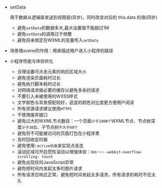 

- setData

  用于数据从逻辑层发送到视图层(异步)，同时改变对应的 this.data 的值(同步)

  - 避免`setData`的数据多大,最大设置值不能超过1M
  - 避免`setData`的调用过于频繁
  - 避免将未绑定在WXML的变量传入`setData`

- 场景值scene的作用：用来描述用户进入小程序的路径

- 小程序性能与体验优化

  - 合理设置可点击元素的响应区域大小
  - 避免渲染页面耗时过长
  - 避免执行脚本耗时过长
  - 对网络请求做必要的缓存以避免多余的请求
  - 不要引入未被使用的WXSS样式
  - 文字颜色与背景搭配较好，适宜的颜色对比度更方便用户阅读
  - 所有资源请求建议使用`HTTPS`
  - 不使用废弃接口
  - 避免过大的WXML节点数目：一个页面`少于1000个`WXML节点、节点树深度`少于30层`、子节点树`不大于60个`
  - 避免将不可能被访问的页面打包在小程序里
  - 及时回收定时器
  - 避免使用`:active伪类`来实现点击态
  - 滚动区域可开启惯性滚动以增强体验：iso --- `-webkit-overflow-scrolling: touch`
  - 避免出现任何JavaScript异常
  - 避免短时间内发起太多的图片请求
  - 所有请求应响应正常，避免短时间发起太多请求，所有请求的耗时不应太久